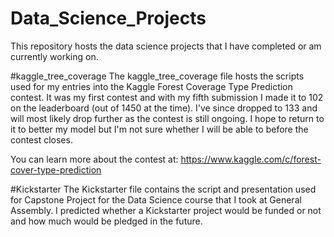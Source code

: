 # Data_Science_Projects
This repository hosts the data science projects that I have completed or am currently working on.

#kaggle_tree_coverage
The kaggle_tree_coverage file hosts the scripts used for my entries into the Kaggle Forest Coverage Type Prediction contest.  It was my first contest and with my fifth submission I made it to 102 on the leaderboard (out of 1450 at the time).  I've since dropped to 133 and will most likely drop further as the contest is still ongoing.  I hope to return to it to better my model but I'm not sure whether I will be able to before the contest closes.

You can learn more about the contest at:
https://www.kaggle.com/c/forest-cover-type-prediction

#Kickstarter
The Kickstarter file contains the script and presentation used for Capstone Project for the Data Science course that I took at General Assembly.  I predicted whether a Kickstarter project would be funded or not and how much would be pledged in the future.
